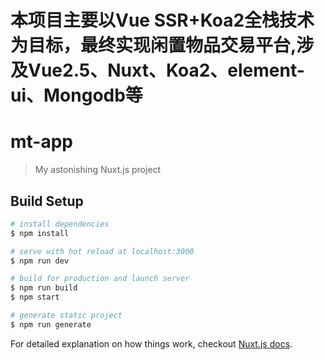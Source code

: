 # 本项目主要以Vue SSR+Koa2全栈技术为目标，最终实现闲置物品交易平台,涉及Vue2.5、Nuxt、Koa2、element-ui、Mongodb等
# mt-app

> My astonishing Nuxt.js project

## Build Setup

``` bash
# install dependencies
$ npm install

# serve with hot reload at localhost:3000
$ npm run dev

# build for production and launch server
$ npm run build
$ npm start

# generate static project
$ npm run generate
```

For detailed explanation on how things work, checkout [Nuxt.js docs](https://nuxtjs.org).
